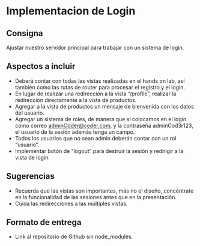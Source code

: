 # **Implementacion de Login**

## **Consigna**

Ajustar nuestro servidor principal para trabajar con un sistema de login.

## **Aspectos a incluir**

- Deberá contar con todas las vistas realizadas en el hands on lab, así también como las rutas de router para procesar el registro y el login.
- En lugar de realizar una redirección a la vista “/profile”, realizar la redirección directamente a la vista de productos.
- Agregar a la vista de productos un mensaje de bienvenida con los datos del usuario.
- Agregar un sistema de roles, de manera que si colocamos en el login como correo adminCoder@coder.com, y la contraseña adminCod3r123, el usuario de la sesión además tenga un campo.
- Todos los usuarios que no sean admin deberán contar con un rol “usuario”.
- Implementar botón de “logout” para destruir la sesión y redirigir a la vista de login.

## **Sugerencias**

- Recuerda que las vistas son importantes, más no el diseño, concéntrate en la funcionalidad de las sesiones antes que en la presentación.
- Cuida las redirecciones a las múltiples vistas.

## **Formato de entrega**

- Link al repositorio de Github sin node_modules.
